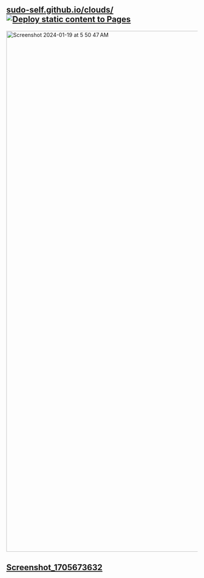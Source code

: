 ## <a href="https://clouds.jessejesse.com">sudo-self.github.io/clouds/</a>&nbsp;&nbsp;[![Deploy static content to Pages](https://github.com/sudo-self/clouds/actions/workflows/static.yml/badge.svg)](https://github.com/sudo-self/clouds/actions/workflows/static.yml)
<img width="1374" alt="Screenshot 2024-01-19 at 5 50 47 AM" src="https://github.com/sudo-self/clouds/assets/119916323/b3241d60-c17b-4394-9b8f-2bd75f0af0db"><br>
## [Screenshot_1705673632](https://github.com/sudo-self/clouds/assets/119916323/c0169bc8-3ac3-4804-9694-b8ca5d0793b6)
